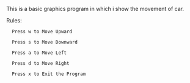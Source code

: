 This is a basic graphics program in which i show the movement of car.

Rules:
      
      Press w to Move Upward
   
      Press s to Move Downward
 
      Press a to Move Left
      
      Press d to Move Right
      
      Press x to Exit the Program
      
      

